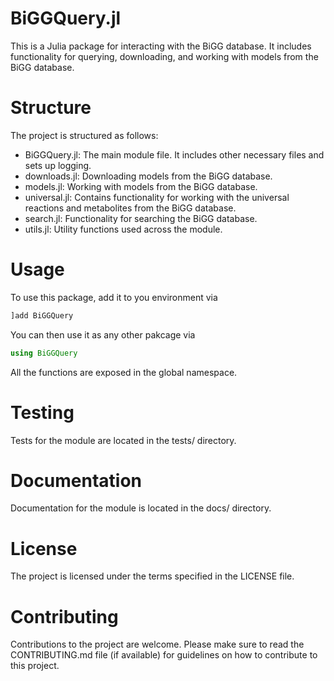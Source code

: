 # BiGGQuery.jl
This is a Julia package for interacting with the BiGG database. It includes functionality for querying, downloading, and working with models from the BiGG database.

# Structure
The project is structured as follows:

- BiGGQuery.jl: The main module file. It includes other necessary files and sets up logging.
- downloads.jl: Downloading models from the BiGG database.
- models.jl: Working with models from the BiGG database.
- universal.jl: Contains functionality for working with the universal reactions and metabolites from the BiGG database.
- search.jl: Functionality for searching the BiGG database.
- utils.jl: Utility functions used across the module.

# Usage
To use this package, add it to you environment via 
```julia
]add BiGGQuery
```
You can then use it as any other pakcage via 
```julia
using BiGGQuery
```

All the functions are exposed in the global namespace.


# Testing
Tests for the module are located in the tests/ directory.

# Documentation
Documentation for the module is located in the docs/ directory.

# License
The project is licensed under the terms specified in the LICENSE file.

# Contributing
Contributions to the project are welcome. Please make sure to read the CONTRIBUTING.md file (if available) for guidelines on how to contribute to this project. 